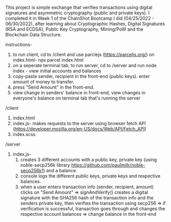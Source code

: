 This project is simple exchange that verifies transactions using digital signatures and asymmetric cryptography (public and private keys). 
I completed it in Week 1 of the ChainShot Bootcamp I did (04/25/2022 - 06/30/2022), after learning about Cryptographic Hashes, Digital Signatures (RSA and ECDSA), 
Public Key Cryptography, Mining/PoW and the Blockchain Data Structure. 
       
instructions-
1. to run client, cd to /client and use parclejs (https://parceljs.org/) on index.html- npx parcel index.html
2. on a seperate terminal tab, to run server, cd to /server and run node index - view initial accounts and balances
3. copy-paste sender, recipient in the front-end (public keys). enter amount of money to transfer. 
4. press "Send Amount" in the front-end. 
5. view change in senders' balance in front-end, view changes in everyone's balance on terminal tab that's running the server

/client 
1. index.html
2. index.js- makes requests to the server using browser fetch API (https://developer.mozilla.org/en-US/docs/Web/API/Fetch_API)
3. index.scss

/server  
1. index.js- 
    1. creates 3 different accounts with a public key, private key (using noble-secp256k library https://github.com/paulmillr/noble-secp256k1) and a balance.
    2. console logs the different public keys, private keys and respective balances.
    3. when a user enters transaction info (sender, recipient, amount) clicks on "Send Amount" =>
        signAndVerify() creates a digital signature with the SHA256 hash of the transaction info and the senders private key, then verifies the transaction using secp256
        => if verification is successful, transaction goes through and changes the respective account balances
        => change balance in the front-end
